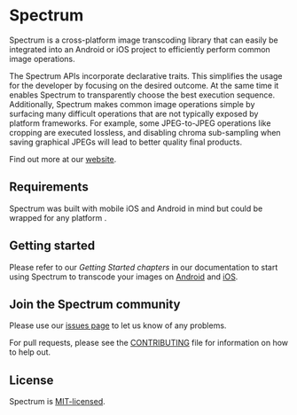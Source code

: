 # Spectrum

Spectrum is a cross-platform image transcoding library that can easily be integrated into an Android or iOS project to efficiently perform common image operations.

The Spectrum APIs incorporate declarative traits. This simplifies the usage for the developer by focusing on the desired outcome. At the same time it enables Spectrum to transparently choose the best execution sequence. Additionally, Spectrum makes common image operations simple by surfacing many difficult operations that are not typically exposed by platform frameworks. For example, some JPEG-to-JPEG operations like cropping are executed lossless, and disabling chroma sub-sampling when saving graphical JPEGs will lead to better quality final products.

Find out more at our [website](https://libspectrum.io).

## Requirements

Spectrum was built with mobile iOS and Android in mind but could be wrapped for any platform .

## Getting started

Please refer to our *Getting Started chapters* in our documentation to start using Spectrum to transcode your images on [Android](https://libspectrum.io/docs/getting_started_android) and [iOS](https://libspectrum.io/docs/getting_started_ios).

## Join the Spectrum community

Please use our [issues page](https://github.com/facebookincubator/spectrum/issues) to let us know of any problems.

For pull requests, please see the [CONTRIBUTING](https://github.com/facebookincubator/spectrum/blob/master/CONTRIBUTING.md) file for information on how to help out.

## License

Spectrum is [MIT-licensed](./LICENSE).
